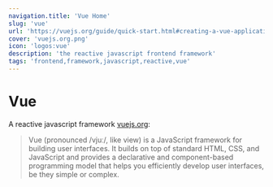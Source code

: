 ```yaml
---
navigation.title: 'Vue Home'
slug: 'vue'
url: 'https://vuejs.org/guide/quick-start.html#creating-a-vue-application'
cover: 'vuejs.org.png'
icon: 'logos:vue'
description: 'the reactive javascript frontend framework'
tags: 'frontend,framework,javascript,reactive,vue'
---
```


# Vue

A reactive javascript framework [vuejs.org](https://vuejs.org/guide/introduction.html#what-is-vue): 

> Vue (pronounced /vjuː/, like view) is a JavaScript framework for building user interfaces. It builds on top of standard HTML, CSS, and JavaScript and provides a declarative and component-based programming model that helps you efficiently develop user interfaces, be they simple or complex.